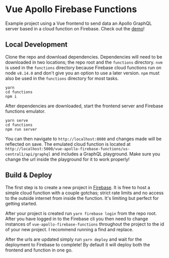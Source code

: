 # Vue Apollo Firebase Functions

Example project using a Vue frontend to send data an Apollo GraphQL server based in a cloud function on Firebase. Check out the [demo](https://vue-apollo-firebase-functions.firebaseapp.com/)!

## Local Development

Clone the repo and download dependencies. Dependencies will need to be downloaded in two locations; the repo root and the `functions` directory. `nvm` is used in the `functions` directory because Firebase cloud functions run on node `v8.14.0` and don't give you an option to use a later version. `npm` must also be used in the `functions` directory for most tasks.

```
yarn
cd functions
npm i
```

After dependencies are downloaded, start the frontend server and Firebase functions emulator.

```
yarn serve
cd functions
npm run server
```

You can then navigate to `http://localhost:8080` and changes made will be reflected on save. The emulated cloud function is located at `http://localhost:5000/vue-apollo-firebase-functions/us-central1/api/graphql` and includes a GraphQL playground. Make sure you change the url inside the playground for it to work properly!

## Build & Deploy

The first step is to create a new project in [Firebase](https://firebase.google.com/). It is free to host a simple cloud function with a couple gotchas; strict rate limits and no access to the outside internet from inside the function. It's limiting but perfect for getting started.

After your project is created run `yarn firebase login` from the repo root. After you have logged in to the Firebase cli you then need to change instances of `vue-apollo-firebase-functions` throughout the project to the id of your new project. I recommend running a find and replace.

After the urls are updated simply run `yarn deploy` and wait for the deployment to Firebase to complete! By default it will deploy both the frontend and function in one go.
